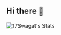 ## Hi there 👋
![17Swagat's Stats](https://github-readme-stats.vercel.app/api?username=17Swagat&theme=vue-dark&show_icons=true&hide_border=false&count_private=true)

<!-- [![17Swagat's GitHub stats](https://github-readme-stats.vercel.app/api?username=17Swagat&show_icons=true&theme=radical)](https://github.com/17Swagat/github-readme-stats) ->

<!--
**17Swagat/17Swagat** is a ✨ _special_ ✨ repository because its `README.md` (this file) appears on your GitHub profile.

Here are some ideas to get you started:

- 🔭 I’m currently working on ...
- 🌱 I’m currently learning ...
- 👯 I’m looking to collaborate on ...
- 🤔 I’m looking for help with ...
- 💬 Ask me about ...
- 📫 How to reach me: ...
- 😄 Pronouns: ...
- ⚡ Fun fact: ...
-->
